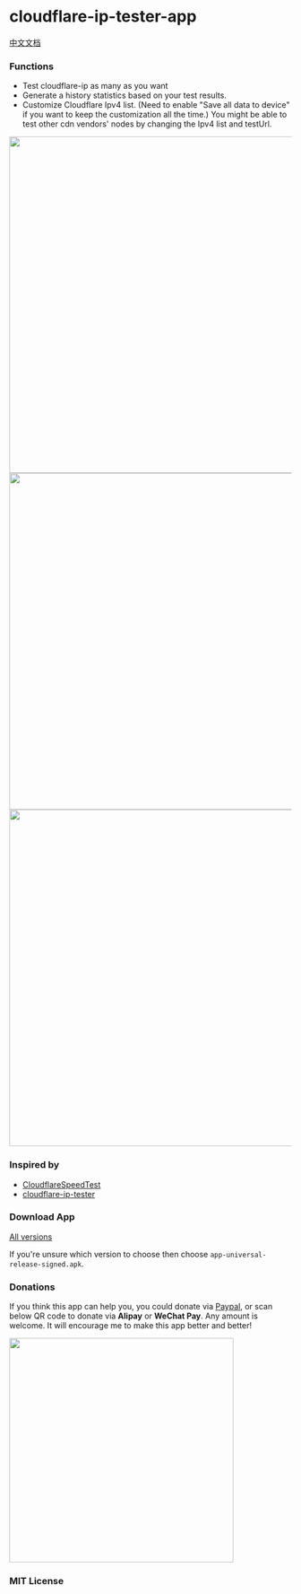 # cloudflare-ip-tester-app

[中文文档](./README-ZH.MD)

### Functions

- Test cloudflare-ip as many as you want
- Generate a history statistics based on your test results.
- Customize Cloudflare Ipv4 list. (Need to enable "Save all data to device" if you want to keep the customization all the time.) You might be able to test other cdn vendors' nodes by changing the Ipv4 list and testUrl.

<div style="display: flex;flex-flow:row wrap;">
    <img src="./assets/images/test-run-min.jpg" height="600">
    <img src="./assets/images/test-statistics-min.jpg" height="600">
    <img src="./assets/images/test-config-min.jpg" height="600">
</div>

### Inspired by

- [CloudflareSpeedTest](https://github.com/XIU2/CloudflareSpeedTest)
- [cloudflare-ip-tester](https://github.com/TulvL/cloudflare-ip-tester)

### Download App

[All versions](https://github.com/xianshenglu/cloudflare-ip-tester-app/releases)

If you're unsure which version to choose then choose `app-universal-release-signed.apk`.

### Donations

If you think this app can help you, you could donate via [Paypal](https://www.paypal.me/xianshenglu), or scan below QR code to donate via **Alipay** or **WeChat Pay**. Any amount is welcome. It will encourage me to make this app better and better!

<img style="width:400px" src="./assets/images/wechat-ali-pay.png"/>

### MIT License
